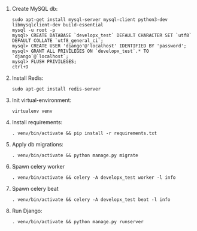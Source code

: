 1. Create MySQL db:

    ```
    sudo apt-get install mysql-server mysql-client python3-dev libmysqlclient-dev build-essential
    mysql -u root -p
    mysql> CREATE DATABASE `developx_test` DEFAULT CHARACTER SET `utf8` DEFAULT COLLATE `utf8_general_ci`;
    mysql> CREATE USER 'django'@'localhost' IDENTIFIED BY 'password';
    mysql> GRANT ALL PRIVILEGES ON `developx_test`.* TO `django`@`localhost`;
    mysql> FLUSH PRIVILEGES;
    ctrl+D
    ```


2. Install Redis:

    ```
    sudo apt-get install redis-server
    ```

3. Init virtual-environment:

    ```
    virtualenv venv
    ```

4. Install requirements:

    ```
    . venv/bin/activate && pip install -r requirements.txt
    ```

5. Apply db migrations:
    ```
    . venv/bin/activate && python manage.py migrate
    ```

6. Spawn celery worker

   ```
   . venv/bin/activate && celery -A developx_test worker -l info
   ```

7. Spawn celery beat

   ```
   . venv/bin/activate && celery -A developx_test beat -l info
   ```

8. Run Django:

   ```
   . venv/bin/activate && python manage.py runserver
   ```
